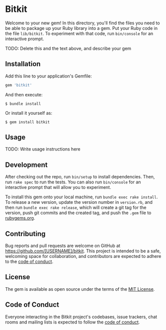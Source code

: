 # Bitkit

Welcome to your new gem! In this directory, you'll find the files you need to be able to package up your Ruby library into a gem. Put your Ruby code in the file `lib/bitkit`. To experiment with that code, run `bin/console` for an interactive prompt.

TODO: Delete this and the text above, and describe your gem

## Installation

Add this line to your application's Gemfile:

```ruby
gem 'bitkit'
```

And then execute:

    $ bundle install

Or install it yourself as:

    $ gem install bitkit

## Usage

TODO: Write usage instructions here

## Development

After checking out the repo, run `bin/setup` to install dependencies. Then, run `rake spec` to run the tests. You can also run `bin/console` for an interactive prompt that will allow you to experiment.

To install this gem onto your local machine, run `bundle exec rake install`. To release a new version, update the version number in `version.rb`, and then run `bundle exec rake release`, which will create a git tag for the version, push git commits and the created tag, and push the `.gem` file to [rubygems.org](https://rubygems.org).

## Contributing

Bug reports and pull requests are welcome on GitHub at https://github.com/[USERNAME]/bitkit. This project is intended to be a safe, welcoming space for collaboration, and contributors are expected to adhere to the [code of conduct](https://github.com/[USERNAME]/bitkit/blob/main/CODE_OF_CONDUCT.md).

## License

The gem is available as open source under the terms of the [MIT License](https://opensource.org/licenses/MIT).

## Code of Conduct

Everyone interacting in the Bitkit project's codebases, issue trackers, chat rooms and mailing lists is expected to follow the [code of conduct](https://github.com/[USERNAME]/bitkit/blob/main/CODE_OF_CONDUCT.md).
